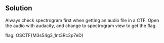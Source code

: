 ## Solution

Always check spectrogram first when getting an audio file in a CTF. Open the audio with audacity, and change to spectrogram view to get the flag.

flag:  OSCTF{M3s54g3_1nt3Rc3p7eD}